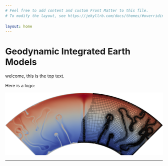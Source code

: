 ```yaml
---
# Feel free to add content and custom Front Matter to this file.
# To modify the layout, see https://jekyllrb.com/docs/themes/#overriding-theme-defaults

layout: home
---
```


# Geodynamic Integrated Earth Models

welcome, this is the top text.

Here is a logo:

![logo](images/mesh-2db.png)

***
